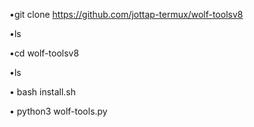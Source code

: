 •git clone https://github.com/jottap-termux/wolf-toolsv8

•ls

•cd wolf-toolsv8

•ls

• bash install.sh

• python3 wolf-tools.py
